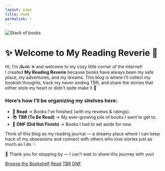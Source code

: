```yaml
---
layout: page
title: Home
permalink: /
---
```


<div class="hero-inline">
  <img src="{{ '/assets/hero-books.jpg' | relative_url }}" alt="Stack of books">
</div>
    <h1>✨ Welcome to My Reading Reverie 💫</h1>
    <p>Hi, I’m <span class="belle-script">𝓑𝓮𝓵𝓵𝓮 ❀</span> and welcome to my cozy little corner of the internet!<br>
    I created <strong>My Reading Reverie</strong> because books have always been my safe place, my adventures, and my dreams. This blog is where I’ll collect my bookish thoughts, track my never-ending TBR, and share the stories that either stole my heart or didn’t quite make it 💜</p>
  </div>
</div>

<div class="home-card">
  <h3>Here’s how I’ll be organizing my shelves here:</h3>
  <ul class="home-list">
    <li>📖 <strong>Read</strong> → Books I’ve finished (with my reviews & ratings).</li>
    <li>📚 <strong>TBR (To Be Read)</strong> → My ever-growing pile of books I want to get to.</li>
    <li>🫣 <strong>DNF (Did Not Finish)</strong> → Books I had to set aside for now.</li>
  </ul>

  <p>Think of this blog as my reading journal — a dreamy place where I can keep track of my obsessions and connect with others who love stories just as much as I do ✨</p>

  <p>🌸 Thank you for stopping by — I can’t wait to share this journey with you!</p>

  <div class="cta-row">
    <a class="btn big" href="{{ '/bookshelf/' | relative_url }}">Browse the Bookshelf</a>
    <a class="btn subtle big" href="{{ '/read/' | relative_url }}">Read</a>
    <a class="btn subtle big" href="{{ '/tbr/' | relative_url }}">TBR</a>
    <a class="btn subtle big" href="{{ '/dnf/' | relative_url }}">DNF</a>
  </div>
</div>
